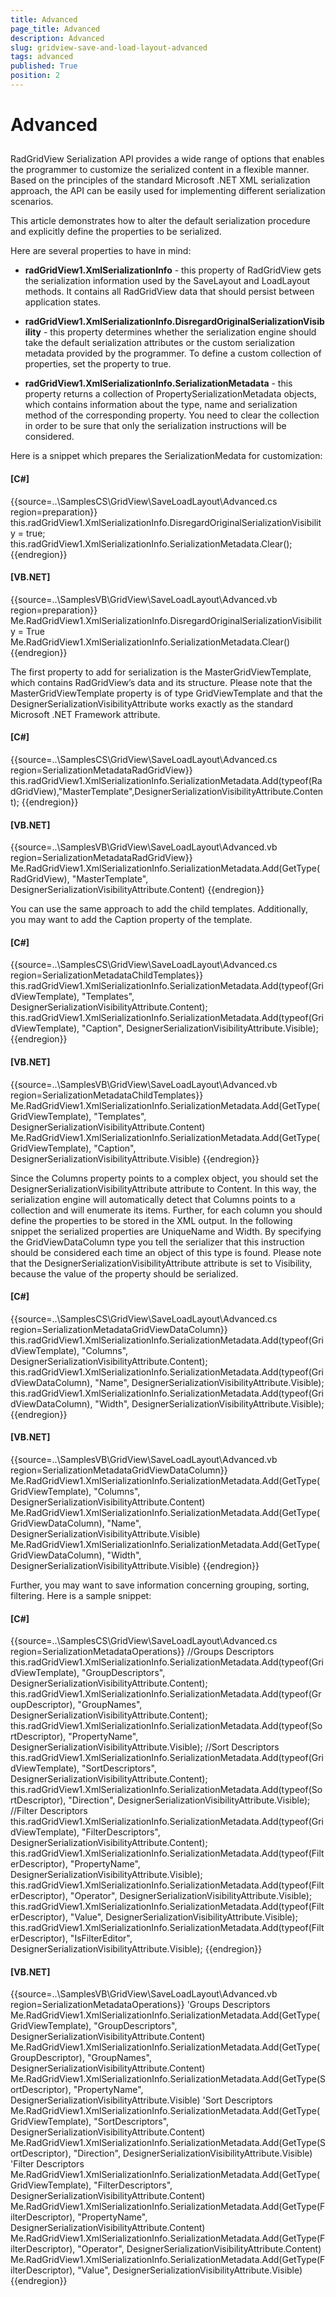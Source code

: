 ```yaml
---
title: Advanced
page_title: Advanced
description: Advanced
slug: gridview-save-and-load-layout-advanced
tags: advanced
published: True
position: 2
---
```


# Advanced



## 

RadGridView Serialization API provides a wide range of options that enables the programmer to customize the serialized content in a flexible manner. Based on the principles of the standard Microsoft .NET XML serialization approach, the API can be easily used for implementing different serialization scenarios. 

This article demonstrates how to alter the default serialization procedure and explicitly define the properties to be serialized.

Here are several properties to have in mind:

* __radGridView1.XmlSerializationInfo__ - this property of RadGridView gets the serialization information used by the SaveLayout and LoadLayout methods. It contains all RadGridView data that should persist between application states.
            

* __radGridView1.XmlSerializationInfo.DisregardOriginalSerializationVisibility__ - this property determines whether the serialization engine should take the default serialization attributes or the custom serialization metadata provided by the programmer. To define a custom collection of properties, set the property to true.
            

* __radGridView1.XmlSerializationInfo.SerializationMetadata__ - this property returns a collection of PropertySerializationMetadata objects, which contains information about the type, name and serialization method of the corresponding property. You need to clear the collection in order to be sure that only the serialization instructions will be considered.
            

Here is a snippet which prepares the SerializationMedata for customization:

#### __[C#]__

{{source=..\SamplesCS\GridView\SaveLoadLayout\Advanced.cs region=preparation}}
	            this.radGridView1.XmlSerializationInfo.DisregardOriginalSerializationVisibility = true;
	            this.radGridView1.XmlSerializationInfo.SerializationMetadata.Clear();
	{{endregion}}



#### __[VB.NET]__

{{source=..\SamplesVB\GridView\SaveLoadLayout\Advanced.vb region=preparation}}
	        Me.RadGridView1.XmlSerializationInfo.DisregardOriginalSerializationVisibility = True
	        Me.RadGridView1.XmlSerializationInfo.SerializationMetadata.Clear()
	{{endregion}}



The first property to add for serialization is the MasterGridViewTemplate, which contains RadGridView’s data and its structure. Please note that the MasterGridViewTemplate property is of type GridViewTemplate and that the DesignerSerializationVisibilityAttribute works exactly as the standard Microsoft .NET Framework attribute. 

#### __[C#]__

{{source=..\SamplesCS\GridView\SaveLoadLayout\Advanced.cs region=SerializationMetadataRadGridView}}
	            this.radGridView1.XmlSerializationInfo.SerializationMetadata.Add(typeof(RadGridView),"MasterTemplate",DesignerSerializationVisibilityAttribute.Content);
	{{endregion}}



#### __[VB.NET]__

{{source=..\SamplesVB\GridView\SaveLoadLayout\Advanced.vb region=SerializationMetadataRadGridView}}
	        Me.RadGridView1.XmlSerializationInfo.SerializationMetadata.Add(GetType(RadGridView), "MasterTemplate", DesignerSerializationVisibilityAttribute.Content)
	{{endregion}}



You can use the same approach to add the child templates. Additionally, you may want to add the Caption property of the template.

#### __[C#]__

{{source=..\SamplesCS\GridView\SaveLoadLayout\Advanced.cs region=SerializationMetadataChildTemplates}}
	            this.radGridView1.XmlSerializationInfo.SerializationMetadata.Add(typeof(GridViewTemplate), "Templates", DesignerSerializationVisibilityAttribute.Content);
	            this.radGridView1.XmlSerializationInfo.SerializationMetadata.Add(typeof(GridViewTemplate), "Caption", DesignerSerializationVisibilityAttribute.Visible);
	{{endregion}}



#### __[VB.NET]__

{{source=..\SamplesVB\GridView\SaveLoadLayout\Advanced.vb region=SerializationMetadataChildTemplates}}
	        Me.RadGridView1.XmlSerializationInfo.SerializationMetadata.Add(GetType(GridViewTemplate), "Templates", DesignerSerializationVisibilityAttribute.Content)
	        Me.RadGridView1.XmlSerializationInfo.SerializationMetadata.Add(GetType(GridViewTemplate), "Caption", DesignerSerializationVisibilityAttribute.Visible)
	{{endregion}}



Since the Columns property points to a complex object, you should set the DesignerSerializationVisibilityAttribute attribute to Content. In this way, the serialization engine will automatically detect that Columns points to a collection and will enumerate its items. Further, for each column you should define the properties to be stored in the XML output. In the following snippet the serialized properties are UniqueName and Width. By specifying the GridViewDataColumn type you tell the serializer that this instruction should be considered each time an object of this type is found. Please note that the DesignerSerializationVisibilityAttribute attribute is set to Visibility, because the value of the property should be serialized.

#### __[C#]__

{{source=..\SamplesCS\GridView\SaveLoadLayout\Advanced.cs region=SerializationMetadataGridViewDataColumn}}
	            this.radGridView1.XmlSerializationInfo.SerializationMetadata.Add(typeof(GridViewTemplate), "Columns", DesignerSerializationVisibilityAttribute.Content);
	            this.radGridView1.XmlSerializationInfo.SerializationMetadata.Add(typeof(GridViewDataColumn), "Name", DesignerSerializationVisibilityAttribute.Visible);
	            this.radGridView1.XmlSerializationInfo.SerializationMetadata.Add(typeof(GridViewDataColumn), "Width", DesignerSerializationVisibilityAttribute.Visible);
	{{endregion}}



#### __[VB.NET]__

{{source=..\SamplesVB\GridView\SaveLoadLayout\Advanced.vb region=SerializationMetadataGridViewDataColumn}}
	        Me.RadGridView1.XmlSerializationInfo.SerializationMetadata.Add(GetType(GridViewTemplate), "Columns", DesignerSerializationVisibilityAttribute.Content)
	        Me.RadGridView1.XmlSerializationInfo.SerializationMetadata.Add(GetType(GridViewDataColumn), "Name", DesignerSerializationVisibilityAttribute.Visible)
	        Me.RadGridView1.XmlSerializationInfo.SerializationMetadata.Add(GetType(GridViewDataColumn), "Width", DesignerSerializationVisibilityAttribute.Visible)
	{{endregion}}



Further, you may want to save information concerning grouping, sorting, filtering. Here is a sample snippet:

#### __[C#]__

{{source=..\SamplesCS\GridView\SaveLoadLayout\Advanced.cs region=SerializationMetadataOperations}}
	            //Groups Descriptors	            
	            this.radGridView1.XmlSerializationInfo.SerializationMetadata.Add(typeof(GridViewTemplate), "GroupDescriptors", DesignerSerializationVisibilityAttribute.Content);
	            this.radGridView1.XmlSerializationInfo.SerializationMetadata.Add(typeof(GroupDescriptor), "GroupNames", DesignerSerializationVisibilityAttribute.Content);
	            this.radGridView1.XmlSerializationInfo.SerializationMetadata.Add(typeof(SortDescriptor), "PropertyName", DesignerSerializationVisibilityAttribute.Visible);
	            //Sort Descriptors            
	            this.radGridView1.XmlSerializationInfo.SerializationMetadata.Add(typeof(GridViewTemplate), "SortDescriptors", DesignerSerializationVisibilityAttribute.Content);
	            this.radGridView1.XmlSerializationInfo.SerializationMetadata.Add(typeof(SortDescriptor), "Direction", DesignerSerializationVisibilityAttribute.Visible);
	            //Filter Descriptors           
	            this.radGridView1.XmlSerializationInfo.SerializationMetadata.Add(typeof(GridViewTemplate), "FilterDescriptors", DesignerSerializationVisibilityAttribute.Content);
	            this.radGridView1.XmlSerializationInfo.SerializationMetadata.Add(typeof(FilterDescriptor), "PropertyName", DesignerSerializationVisibilityAttribute.Visible);
	            this.radGridView1.XmlSerializationInfo.SerializationMetadata.Add(typeof(FilterDescriptor), "Operator", DesignerSerializationVisibilityAttribute.Visible);
	            this.radGridView1.XmlSerializationInfo.SerializationMetadata.Add(typeof(FilterDescriptor), "Value", DesignerSerializationVisibilityAttribute.Visible);
	            this.radGridView1.XmlSerializationInfo.SerializationMetadata.Add(typeof(FilterDescriptor), "IsFilterEditor", DesignerSerializationVisibilityAttribute.Visible);
	{{endregion}}



#### __[VB.NET]__

{{source=..\SamplesVB\GridView\SaveLoadLayout\Advanced.vb region=SerializationMetadataOperations}}
	        'Groups Descriptors
	        Me.RadGridView1.XmlSerializationInfo.SerializationMetadata.Add(GetType(GridViewTemplate), "GroupDescriptors", DesignerSerializationVisibilityAttribute.Content)
	        Me.RadGridView1.XmlSerializationInfo.SerializationMetadata.Add(GetType(GroupDescriptor), "GroupNames", DesignerSerializationVisibilityAttribute.Content)
	        Me.RadGridView1.XmlSerializationInfo.SerializationMetadata.Add(GetType(SortDescriptor), "PropertyName", DesignerSerializationVisibilityAttribute.Visible)
	        'Sort Descriptors            
	        Me.RadGridView1.XmlSerializationInfo.SerializationMetadata.Add(GetType(GridViewTemplate), "SortDescriptors", DesignerSerializationVisibilityAttribute.Content)
	        Me.RadGridView1.XmlSerializationInfo.SerializationMetadata.Add(GetType(SortDescriptor), "Direction", DesignerSerializationVisibilityAttribute.Visible)
	        'Filter Descriptors           
	        Me.RadGridView1.XmlSerializationInfo.SerializationMetadata.Add(GetType(GridViewTemplate), "FilterDescriptors", DesignerSerializationVisibilityAttribute.Content)
	        Me.RadGridView1.XmlSerializationInfo.SerializationMetadata.Add(GetType(FilterDescriptor), "PropertyName", DesignerSerializationVisibilityAttribute.Content)
	        Me.RadGridView1.XmlSerializationInfo.SerializationMetadata.Add(GetType(FilterDescriptor), "Operator", DesignerSerializationVisibilityAttribute.Content)
	        Me.RadGridView1.XmlSerializationInfo.SerializationMetadata.Add(GetType(FilterDescriptor), "Value", DesignerSerializationVisibilityAttribute.Visible)
	{{endregion}}


